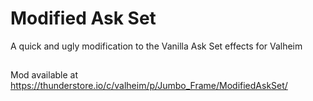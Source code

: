 # Modified Ask Set
A quick and ugly modification to the Vanilla Ask Set effects for Valheim

##

Mod available at https://thunderstore.io/c/valheim/p/Jumbo_Frame/ModifiedAskSet/ 